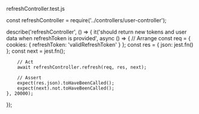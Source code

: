 refreshController.test.js

const refreshController = require('../controllers/user-controller');

describe('refreshController', () => {
    it('should return new tokens and user data when refreshToken is provided', async () => {
        // Arrange
        const req = {
            cookies: {
                refreshToken: 'validRefreshToken'
            }
        };
        const res = {
            json: jest.fn()
        };
        const next = jest.fn();

        // Act
        await refreshController.refresh(req, res, next);

        // Assert
        expect(res.json).toHaveBeenCalled();
        expect(next).not.toHaveBeenCalled();
    }, 20000);
});